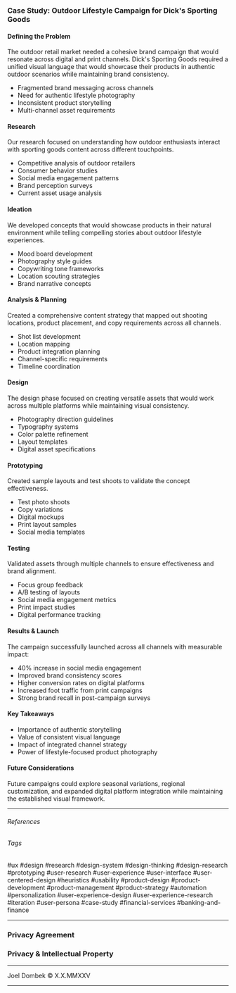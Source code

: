 ### Case Study: Outdoor Lifestyle Campaign for Dick's Sporting Goods

#### Defining the Problem
The outdoor retail market needed a cohesive brand campaign that would resonate across digital and print channels. Dick's Sporting Goods required a unified visual language that would showcase their products in authentic outdoor scenarios while maintaining brand consistency.

- Fragmented brand messaging across channels
- Need for authentic lifestyle photography
- Inconsistent product storytelling
- Multi-channel asset requirements

#### Research
Our research focused on understanding how outdoor enthusiasts interact with sporting goods content across different touchpoints.

- Competitive analysis of outdoor retailers
- Consumer behavior studies
- Social media engagement patterns
- Brand perception surveys
- Current asset usage analysis

#### Ideation
We developed concepts that would showcase products in their natural environment while telling compelling stories about outdoor lifestyle experiences.

- Mood board development
- Photography style guides
- Copywriting tone frameworks
- Location scouting strategies
- Brand narrative concepts

#### Analysis & Planning
Created a comprehensive content strategy that mapped out shooting locations, product placement, and copy requirements across all channels.

- Shot list development
- Location mapping
- Product integration planning
- Channel-specific requirements
- Timeline coordination

#### Design
The design phase focused on creating versatile assets that would work across multiple platforms while maintaining visual consistency.

- Photography direction guidelines
- Typography systems
- Color palette refinement
- Layout templates
- Digital asset specifications

#### Prototyping
Created sample layouts and test shoots to validate the concept effectiveness.

- Test photo shoots
- Copy variations
- Digital mockups
- Print layout samples
- Social media templates

#### Testing
Validated assets through multiple channels to ensure effectiveness and brand alignment.

- Focus group feedback
- A/B testing of layouts
- Social media engagement metrics
- Print impact studies
- Digital performance tracking

#### Results & Launch
The campaign successfully launched across all channels with measurable impact:

- 40% increase in social media engagement
- Improved brand consistency scores
- Higher conversion rates on digital platforms
- Increased foot traffic from print campaigns
- Strong brand recall in post-campaign surveys

#### Key Takeaways
- Importance of authentic storytelling
- Value of consistent visual language
- Impact of integrated channel strategy
- Power of lifestyle-focused product photography

#### Future Considerations
Future campaigns could explore seasonal variations, regional customization, and expanded digital platform integration while maintaining the established visual framework.


---

###### References


###### Tags
#ux #design #research #design-system #design-thinking #design-research #prototyping #user-research #user-experience #user-interface #user-centered-design #heuristics #usability #product-design #product-development #product-management #product-strategy #automation #personalization #user-experience-design #user-experience-research #iteration #user-persona #case-study #financial-services #banking-and-finance

---

### Privacy Agreement


### Privacy & Intellectual Property


---

Joel Dombek © X.X.MMXXV 

---